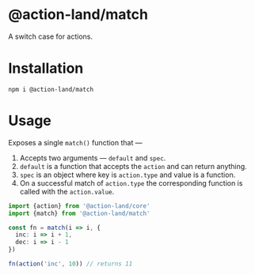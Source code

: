 # @action-land/match

A switch case for actions.

# Installation

```
npm i @action-land/match
```

# Usage

Exposes a single `match()` function that —

1.  Accepts two arguments — `default` and `spec`.
2.  `default` is a function that accepts the `action` and can return anything.
3.  `spec` is an object where key is `action.type` and value is a function.
4.  On a successful match of `action.type` the corresponding function is called with the `action.value`.  

```ts
import {action} from '@action-land/core'
import {match} from '@action-land/match'

const fn = match(i => i, {
  inc: i => i + 1,
  dec: i => i - 1
})

fn(action('inc', 10)) // returns 11
```
